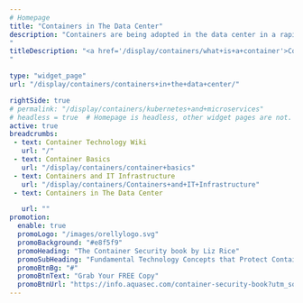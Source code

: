 ```yaml
---
# Homepage
title: "Containers in The Data Center"
description: "Containers are being adopted in the data center in a rapid pace. Infrastructure managers must embrace this change to address the demands of bimodal IT, but in a controlled and tactical manner. This page gathers resources about the role of containers in data centers and the implications that container adoption will have for data center operators.
"
titleDescription: "<a href='/display/containers/what+is+a+container'>Containers</a> are being adopted in the data center in a rapid pace. Infrastructure managers must embrace this change to address the demands of bimodal IT, but in a controlled and tactical manner. This page gathers resources about the role of containers in data centers and the implications that container adoption will have for data center operators.
" 

type: "widget_page"
url: "/display/containers/containers+in+the+data+center/" 

rightSide: true 
# permalink: "/display/containers/kubernetes+and+microservices"
# headless = true  # Homepage is headless, other widget pages are not.
active: true
breadcrumbs:
 - text: Container Technology Wiki
   url: "/"
 - text: Container Basics
   url: "/display/containers/container+basics"
 - text: Containers and IT Infrastructure
   url: "/display/containers/Containers+and+IT+Infrastructure"
 - text: Containers in The Data Center

   url: ""
promotion:
  enable: true
  promoLogo: "/images/orellylogo.svg"
  promoBackground: "#e8f5f9"
  promoHeading: "The Container Security book by Liz Rice"
  promoSubHeading: "Fundamental Technology Concepts that Protect Containerized Applications"
  promoBtnBg: "#"
  promoBtnText: "Grab Your FREE Copy"
  promoBtnUrl: "https://info.aquasec.com/container-security-book?utm_source=wiki"
---
```


